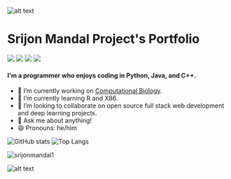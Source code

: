 ![alt text](https://github.com/srijonmandal1/srijonmandal1/blob/main/spaceman.png)
# Srijon Mandal Project's Portfolio

![](https://visitor-badge.laobi.icu/badge?page_id=srijonmandal1.srijonmandal1) 
![](https://img.shields.io/badge/OS-Mac&nbsp;10-informational?style=flat&logo=windows&logoColor=blue&color=0C7DBE)
![](https://img.shields.io/badge/Editor-VS&nbsp;Code-informational?style=flat&logo=visual-studio-code&logoColor=blue&color=0C7DBE)
![](https://img.shields.io/badge/Shell-&nbsp;Terminal-informational?style=flat&logo=windows-terminal&logoColor=blue&color=0C7DBE)

#### I'm a programmer who enjoys coding in Python, Java, and C++. 



* 🔭 I’m currently working on [Computational Biology](https://github.com/srijonmandal1/computational-analysis-precision-onchology).
* 🌱 I’m currently learning R and X86.
* 👯 I’m looking to collaborate on open source full stack web development and deep learning projects. 
* 💬 Ask me about anything!
* 😄 Pronouns: he/him
<!--
* 🤔 I’m looking for help with Javascript and C.
* ⚡ Fun fact: I like programming in space.
* * 📫 How to reach me: [Discord](https://discords.com/bio/p/boltingmaster)
-->

![GitHub stats](https://github-readme-stats.vercel.app/api?username=srijonmandal1&show_icons=true&theme=tokyonight) 
![Top Langs](https://github-readme-stats.vercel.app/api/top-langs/?username=srijonmandal1&theme=tokyonight)

<p><img align="center" src="https://github-readme-streak-stats.herokuapp.com/?user=srijonmandal1&" alt="srijonmandal1" /></p>


<!-- 

[![Srijon's GitHub stats](https://github-readme-stats.vercel.app/api?username=srijonmandal1)](https://github.com/anuraghazra/github-readme-stats)

-->

![alt text](https://github.com/srijonmandal1/srijonmandal1/blob/main/computing.gif)

<!--
**srijonmandal/srijonmandal1** is a ✨ _special_ ✨ repository because its `README.md` (this file) appears on your GitHub profile.

Here are some ideas to get you started: -->

